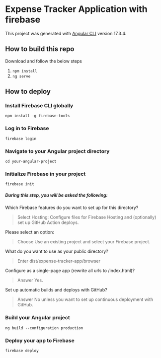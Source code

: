 
# Expense Tracker Application with firebase

This project was generated with [Angular CLI](https://github.com/angular/angular-cli) version 17.3.4.

## How to build this repo

Download and follow the below steps

1. `npm install`
2. `ng serve` 

## How to deploy

### Install Firebase CLI globally

    npm install -g firebase-tools

### Log in to Firebase

    firebase login

### Navigate to your Angular project directory

    cd your-angular-project

### Initialize Firebase in your project

    firebase init

##### During this step, you will be asked the following:

Which Firebase features do you want to set up for this directory?

> Select Hosting: Configure files for Firebase Hosting and (optionally)
> set up GitHub Action deploys.

Please select an option:

> Choose Use an existing project and select your Firebase project.

What do you want to use as your public directory?

> Enter dist/expense-tracker-app/browser

Configure as a single-page app (rewrite all urls to /index.html)?

> Answer Yes.

Set up automatic builds and deploys with GitHub?

> Answer No unless you want to set up continuous deployment with GitHub.

### Build your Angular project

    ng build --configuration production

### Deploy your app to Firebase

    firebase deploy

